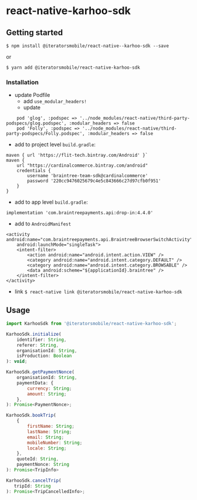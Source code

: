 # react-native-karhoo-sdk

## Getting started

`$ npm install @iteratorsmobile/react-native--karhoo-sdk --save`

or 

`$ yarn add @iteratorsmobile/react-native-karhoo-sdk`

### Installation

* update Podfile
    * add
`use_modular_headers!`
    * update
```
    pod 'glog', :podspec => '../node_modules/react-native/third-party-podspecs/glog.podspec', :modular_headers => false
    pod 'Folly', :podspec => '../node_modules/react-native/third-party-podspecs/Folly.podspec', :modular_headers => false
````

* add to project level `build.gradle`:
```
maven { url 'https://flit-tech.bintray.com/Android' }`
maven {
    url "https://cardinalcommerce.bintray.com/android"
    credentials {
        username 'braintree-team-sdk@cardinalcommerce'
        password '220cc9476025679c4e5c843666c27d97cfb0f951'
    }
}
```

* add to app level `build.gradle`:
```
implementation 'com.braintreepayments.api:drop-in:4.4.0'
```

* add to `AndroidManifest`
```
<activity android:name="com.braintreepayments.api.BraintreeBrowserSwitchActivity"
    android:launchMode="singleTask">
    <intent-filter>
        <action android:name="android.intent.action.VIEW" />
        <category android:name="android.intent.category.DEFAULT" />
        <category android:name="android.intent.category.BROWSABLE" />
        <data android:scheme="${applicationId}.braintree" />
    </intent-filter>
</activity>
```

* link
`$ react-native link @iteratorsmobile/react-native-karhoo-sdk`

## Usage

```javascript
import KarhooSdk from '@iteratorsmobile/react-native-karhoo-sdk';
```
```javascript
KarhooSdk.initialize(
    identifier: String,
    referer: String,
    organisationId: String,
    isProduction: Boolean
): void;
```
```javascript
KarhooSdk.getPaymentNonce(
    organisationId: String,
    paymentData: {
        currency: String;
        amount: String;
    },
): Promise<PaymentNonce>;
```
```javascript
KarhooSdk.bookTrip(
    {
        firstName: String;
        lastName: String;
        email: String;
        mobileNumber: String;
        locale: String;
    },
    quoteId: String,
    paymentNonce: String
): Promise<TripInfo>
```
```javascript
KarhooSdk.cancelTrip(
   tripId: String
): Promise<TripCancelledInfo>;
```